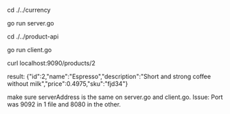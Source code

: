 cd ./../currency

go run server.go

cd ./../product-api

go run client.go

curl localhost:9090/products/2

result:
{"id":2,"name":"Espresso","description":"Short and strong coffee without milk","price":0.4975,"sku":"fjd34"}

make sure serverAddress is the same on server.go and client.go. Issue: Port was 9092 in 1 file and 8080 in the other.